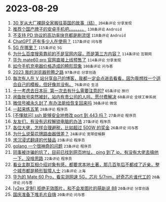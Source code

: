 # 2023-08-29

1. [30 岁从大厂裸辞全家搬往英国的故事（结）](https://www.v2ex.com/t/969041) `204条评论` `分享发现`
1. [推荐个国产牌子的安卓手机吧。。。。。。。](https://www.v2ex.com/t/969089) `130条评论` `Android`
1. [不支持 PD 协议的高功率快充都是刷流氓](https://www.v2ex.com/t/969137) `118条评论` `Android`
1. [ChatGPT 还有多少人在使用？](https://www.v2ex.com/t/969052) `117条评论` `问与答`
1. [5G 在哪里？](https://www.v2ex.com/t/969070) `115条评论` `5G`
1. [为什么百度搜索靠前的不是官网内容，而是第三方内容？](https://www.v2ex.com/t/969051) `114条评论` `互联网`
1. [华为 mate60 pro 官网直接上线预售了](https://www.v2ex.com/t/969171) `114条评论` `分享发现`
1. [如今手机充电器价格造成的畸形现象](https://www.v2ex.com/t/969133) `108条评论` `问与答`
1. [2023 我的浏览器折腾之路](https://www.v2ex.com/t/969065) `97条评论` `分享创造`
1. [每次有人在 V 站分享自己的博客，我都一定会点进去看看，因为我想找一个适合自己的模板，但好像并没有。](https://www.v2ex.com/t/969149) `76条评论` `生活`
1. [十一考虑去日本玩, 第一次去有什么需要注意的?](https://www.v2ex.com/t/969173) `65条评论` `旅行`
1. [闲鱼账号突然被封，站内有贵公司的人吗，愿付费解决](https://www.v2ex.com/t/969062) `60条评论` `全球工单系统`
1. [微信号被永久封了,有办法能给恢复回来吗](https://www.v2ex.com/t/969251) `30条评论` `微信`
1. [一起来练五笔](https://www.v2ex.com/t/969311) `28条评论` `程序员`
1. [[不懂就问] ssh 能够安全地修改 port 到 443 吗？](https://www.v2ex.com/t/969236) `27条评论` `程序员`
1. [友友们，有没有远程解锁电脑的办法](https://www.v2ex.com/t/969209) `27条评论` `程序员`
1. [各位大佬，怎样合理避税，比如超过 500W 的奖金](https://www.v2ex.com/t/969192) `26条评论` `问与答`
1. [为什么说菊花牌路由器很差？](https://www.v2ex.com/t/969138) `24条评论` `宽带症候群`
1. [求沉浸式翻译的代替品](https://www.v2ex.com/t/969318) `23条评论` `程序员`
1. [golang 一个很神奇的问题](https://www.v2ex.com/t/969283) `23条评论` `程序员`
1. [同事被诈骗的坑了，目前已找到网页地址， ping 到了 ip，有没有大佬去搞他一下，没啥思路](https://www.v2ex.com/t/969206) `22条评论` `程序员`
1. [看业主群互相介绍对象有感，都要求本地土著，那几百年后不都成了近亲，整个城市都是畸形智障人士](https://www.v2ex.com/t/969128) `21条评论` `上海`
1. [华为的 Mate 60 Pro，看实测网速 5G，芯片 5/7nm，好奇芯片谁代工的](https://www.v2ex.com/t/969286) `20条评论` `问与答`
1. [[v2ex 定制] 拒绝无效图片，和不会发图片的萌新说 88](https://www.v2ex.com/t/969235) `20条评论` `分享创造`
1. [国庆准备下堆毛片自嗨](https://www.v2ex.com/t/969243) `20条评论` `问与答`

